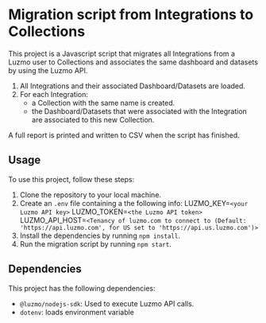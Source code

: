 # Migration script from Integrations to Collections

This project is a Javascript script that migrates all Integrations from a Luzmo user to Collections and associates the same dashboard and datasets by using the Luzmo API.
1. All Integrations and their associated Dashboard/Datasets are loaded.
2. For each Integration: 
   - a Collection with the same name is created.
   - the Dashboard/Datasets that were associated with the Integration are associated to this new Collection.

A full report is printed and written to CSV when the script has finished.

## Usage

To use this project, follow these steps:

1. Clone the repository to your local machine.
2. Create an `.env` file containing a the following info: 
  LUZMO_KEY=`<your Luzmo API key>`
  LUZMO_TOKEN=`<the Luzmo API token>`
  LUZMO_API_HOST=`<Tenancy of luzmo.com to connect to (Default: 'https://api.luzmo.com', for US set to 'https://api.us.luzmo.com')>`
4. Install the dependencies by running `npm install`.
5. Run the migration script by running `npm start`.

## Dependencies

This project has the following dependencies:
- `@luzmo/nodejs-sdk`: Used to execute Luzmo API calls.
- `dotenv`: loads environment variable
